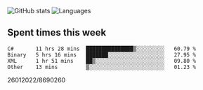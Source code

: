 ![GitHub stats](https://github-readme-stats.vercel.app/api?username=emipa606&theme=github_dark&show_icons=true) 
![Languages](https://github-readme-stats.vercel.app/api/top-langs/?username=emipa606&theme=github_dark&layout=compact)

## Spent times this week
<!--START_SECTION:waka-->

```text
C#       11 hrs 28 mins  ███████████████▒░░░░░░░░░   60.79 %
Binary   5 hrs 16 mins   ███████░░░░░░░░░░░░░░░░░░   27.95 %
XML      1 hr 51 mins    ██▒░░░░░░░░░░░░░░░░░░░░░░   09.80 %
Other    13 mins         ▒░░░░░░░░░░░░░░░░░░░░░░░░   01.23 %
```

<!--END_SECTION:waka-->


26012022/8690260
